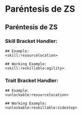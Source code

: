 # Paréntesis de ZS

## Paréntesis de ZS

### Skill Bracket Handler:
```
## Example:
<skill:resourcelocation>

## Working Example:
<skill:reskillable:agility>
```

### Trait Bracket Handler:
```
## Example:
<unlockable:resourcelocation>

## Working Example:
<unlockable:reskillable:sidestep>
```
